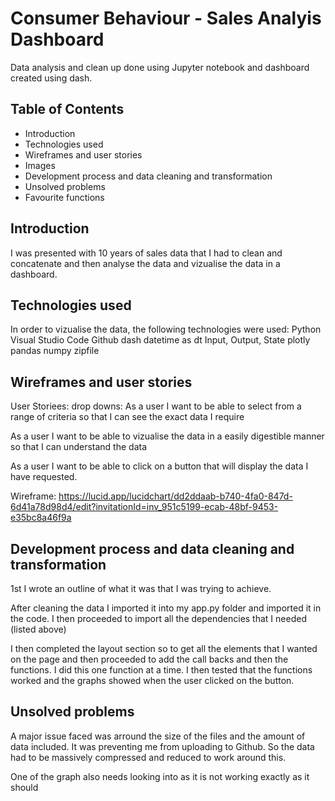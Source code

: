 # Consumer Behaviour - Sales Analyis Dashboard

Data analysis and clean up done using Jupyter notebook and dashboard created using dash.

## Table of Contents

- Introduction
- Technologies used
- Wireframes and user stories
- Images
- Development process and data cleaning and transformation
- Unsolved problems
- Favourite functions

## Introduction

I was presented with 10 years of sales data that I had to clean and concatenate and then analyse the data and vizualise the data in a dashboard.

## Technologies used

In order to vizualise the data, the following technologies were used:
Python
Visual Studio Code
Github
dash
datetime as dt
Input, Output, State
plotly
pandas
numpy
zipfile

## Wireframes and user stories

User Storiees:
drop downs: As a user I want to be able to select from a range of criteria so that I can see the exact data I require

As a user I want to be able to vizualise the data in a easily digestible manner so that I can understand the data

As a user I want to be able to click on a button that will display the data I have requested.

Wireframe: https://lucid.app/lucidchart/dd2ddaab-b740-4fa0-847d-6d41a78d98d4/edit?invitationId=inv_951c5199-ecab-48bf-9453-e35bc8a46f9a

## Development process and data cleaning and transformation

1st I wrote an outline of what it was that I was trying to achieve.

After cleaning the data I imported it into my app.py folder and imported it in the code. I then proceeded to import all the dependencies that I needed (listed above)

I then completed the layout section so to get all the elements that I wanted on the page and then proceeded to add the call backs and then the functions. I did this one function at a time. I then tested that the functions worked and the graphs showed when the user clicked on the button.

## Unsolved problems

A major issue faced was arround the size of the files and the amount of data included. It was preventing me from uploading to Github. So the data had to be massively compressed and reduced to work around this.

One of the graph also needs looking into as it is not working exactly as it should
